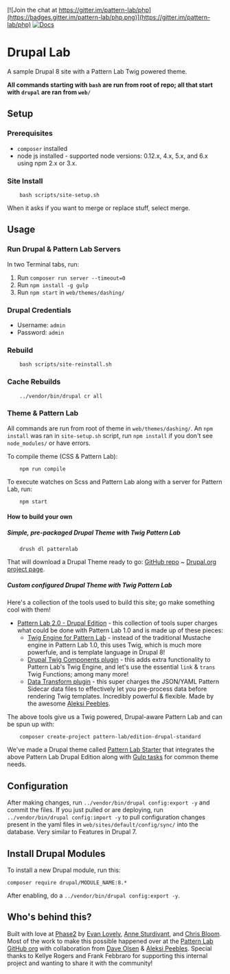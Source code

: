 [![Join the chat at https://gitter.im/pattern-lab/php](https://badges.gitter.im/pattern-lab/php.png)](https://gitter.im/pattern-lab/php) [![Docs](https://img.shields.io/badge/docs-master-brightgreen.svg?style=flat)](http://drupal-lab.readthedocs.io)

# Drupal Lab

A sample Drupal 8 site with a Pattern Lab Twig powered theme.

**All commands starting with `bash` are run from root of repo; all that start with `drupal` are ran from `web/`**

## Setup

### Prerequisites

- `composer` installed
- node js installed - supported node versions: 0.12.x, 4.x, 5.x, and 6.x using npm 2.x or 3.x.

### Site Install

		bash scripts/site-setup.sh

When it asks if you want to merge or replace stuff, select merge.

## Usage

### Run Drupal & Pattern Lab Servers

In two Terminal tabs, run:


1. Run `composer run server --timeout=0`
2. Run `npm install -g gulp` 
3. Run `npm start` in `web/themes/dashing/`


### Drupal Credentials

- Username: `admin`
- Password: `admin`

### Rebuild

		bash scripts/site-reinstall.sh

### Cache Rebuilds

		../vendor/bin/drupal cr all

### Theme & Pattern Lab

All commands are run from root of theme in `web/themes/dashing/`. An `npm install` was ran in `site-setup.sh` script, run `npm install` if you don't see `node_modules/` or have errors.

To compile theme (CSS & Pattern Lab):

		npm run compile

To execute watches on Scss and Pattern Lab along with a server for Pattern Lab, run:

		npm start

#### How to build your own

##### Simple, pre-packaged Drupal Theme with Twig Pattern Lab 

		drush dl patternlab

That will download a Drupal Theme ready to go: [GitHub repo](https://github.com/phase2/pattern-lab-drupal-theme) ~ [Drupal.org project page](https://www.drupal.org/project/patternlab).

##### Custom configured Drupal Theme with Twig Pattern Lab

Here's a collection of the tools used to build this site; go make something cool with them!

- [Pattern Lab 2.0 - Drupal Edition](https://github.com/pattern-lab/edition-php-drupal-standard) - this collection of tools super charges what could be done with Pattern Lab 1.0 and is made up of these pieces:
	- [Twig Engine for Pattern Lab](https://github.com/pattern-lab/patternengine-php-twig) - instead of the traditional Mustache engine in Pattern Lab 1.0, this uses Twig, which is much more powerfule, and is template language in Drupal 8!
	- [Drupal Twig Components plugin](https://github.com/pattern-lab/plugin-drupal-twig-components) - this adds extra functionality to Pattern Lab's Twig Engine, and let's use the essential `link` & `trans` Twig Functions; among many more!
	- [Data Transform plugin](https://github.com/aleksip/plugin-data-transform) - this super charges the JSON/YAML Pattern Sidecar data files to effectively let you pre-process data before rendering Twig templates. Incredibly powerful & flexible. Made by the awesome [Aleksi Peebles](http://www.aleksip.net).

The above tools give us a Twig powered, Drupal-aware Pattern Lab and can be spun up with:
	
		composer create-project pattern-lab/edition-drupal-standard

We've made a Drupal theme called [Pattern Lab Starter](https://github.com/phase2/pattern-lab-starter) that integrates the above Pattern Lab Drupal Edition along with [Gulp tasks](https://github.com/phase2/p2-theme-core) for common theme needs. 

## Configuration

After making changes, run `../vendor/bin/drupal config:export -y` and commit the files. If you just pulled or are deploying, run `../vendor/bin/drupal config:import -y` to pull configuration changes present in the yaml files in `web/sites/default/config/sync/` into the database. Very similar to Features in Drupal 7.

## Install Drupal Modules

To install a new Drupal module, run this:

    composer require drupal/MODULE_NAME:8.*

After enabling, do a `../vendor/bin/drupal config:export -y`.

## Who's behind this?

Built with love at [Phase2](https://phase2technology.com) by [Evan Lovely](https://twitter.com/EvanLovely), [Anne Sturdivant](https://twitter.com/anniegreens), and [Chris Bloom](https://twitter.com/illepic). Most of the work to make this possible happened over at the [Pattern Lab GitHub org](https://github.com/pattern-lab) with collaboration from [Dave Olsen](https://twitter.com/dmolsen) & [Aleksi Peebles](https://twitter.com/aleksip). Special thanks to Kellye Rogers and Frank Febbraro for supporting this internal project and wanting to share it with the community!
